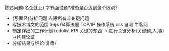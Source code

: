 陈述问题(名企就业)
字节面试题?准备是否达到这个级别?
- (写面经)分析问题 去除所有非关键问题
- 写技术博文的范围 36js 64算法题 TCP/IP 操作系统 css 自测 牛客网
- 制定详细的工作计划 todolist KPI 关键的东西 -> 进行关键分析(关键题,人,事) ->构建论证
- 分析结果与结论(复盘) 